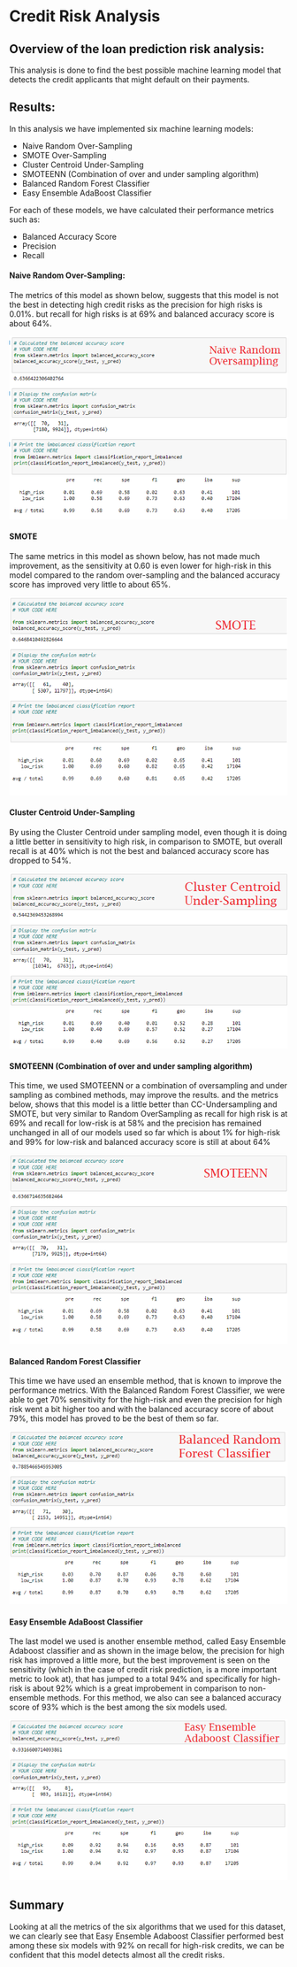 # Credit Risk Analysis


## Overview of the loan prediction risk analysis:

This analysis is done to find the best possible machine learning model that detects the credit applicants that might default on their payments.

## Results: 

In this analysis we have implemented six machine learning models:
- Naive Random Over-Sampling
- SMOTE Over-Sampling
- Cluster Centroid Under-Sampling
- SMOTEENN (Combination of over and under sampling algorithm)
- Balanced Random Forest Classifier
- Easy Ensemble AdaBoost Classifier

For each of these models, we have calculated their performance metrics such as:
- Balanced Accuracy Score
- Precision
- Recall 

#### Naive Random Over-Sampling:
The metrics of this model as shown below, suggests that this model is not the best in detecting high credit risks as the precision for high risks is 0.01%. but recall for high risks is at 69% and balanced accuracy score is about 64%.

![Random_Over_Sampling](/images/Naive_Random_Oversampling.png "Random Over Sampling")

#### SMOTE
The same metrics in this model as shown below, has not made much improvement, as the sensitivity at 0.60 is even lower for high-risk in this model compared to the random over-sampling and the balanced accuracy score has improved very little to about 65%.

![SMOTE](/images/SMOTE.png "SMOTE")

#### Cluster Centroid Under-Sampling
By using the Cluster Centroid under sampling model, even though it is doing a little better in sensitivity to high risk, in comparison to SMOTE, but overall recall is at 40% which is not the best and balanced accuracy score has dropped to 54%.

![Cluster_Centroid_Under_Sampling](/images/Undersampling.png "Cluster-Centroid Under-Sampling")

#### SMOTEENN (Combination of over and under sampling algorithm)
This time, we used SMOTEENN or a combination of oversampling and under sampling as combined methods, may improve the results. and the metrics below, shows that this model is a little better than CC-Undersampling and SMOTE, but very similar to Random OverSampling as recall for high risk is at 69% and recall for low-risk is at 58% and the precision has remained unchanged in all of our models used so far which is about 1% for high-risk and 99% for low-risk and balanced accuracy score is still at about 64%

![SMOTEENN](/images/SMOTEENN.png "SMOTEENN")

#### Balanced Random Forest Classifier
This time we have used an ensemble method, that is known to improve the performance metrics. With the Balanced Random Forest Classifier, we were able to get 70% sensitivity for the high-risk and even the precision for high risk went a bit higher too and with the balanced accuracy score of about 79%, this model has proved to be the best of them so far.

![Balanced_Random_Forest_Classifier](/images/Balanced_Random_Forest.png "Balanced Random-Forest Classifier")

#### Easy Ensemble AdaBoost Classifier
The last model we used is another ensemble method, called Easy Ensemble Adaboost classifier and as shown in the image below, the precision for high risk has improved a little more, but the best improvement is seen on the sensitivity (which in the case of credit risk prediction, is a more important metric to look at), that has jumped to a total 94% and specifically for high-risk is about 92% which is a great improbement in comparison to non-ensemble methods. For this method, we also can see a balanced accuracy score of 93% which is the best among the six models used. 

![Easy_Ensemble_Classifier](/images/Easy_Ensemble.png "Easy_Ensemble_Classifier")


## Summary

Looking at all the metrics of the six algorithms that we used for this dataset, we can clearly see that Easy Ensemble Adaboost Classifier performed best among these six models with 92% on recall for high-risk credits, we can be confident that this model detects almost all the credit risks.
